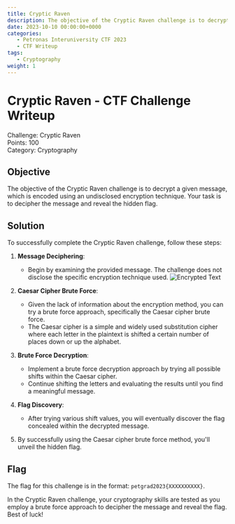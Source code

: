 ```yaml
---
title: Cryptic Raven
description: The objective of the Cryptic Raven challenge is to decrypt a given message, which is encoded using an undisclosed encryption technique. Your task is to decipher the message and reveal the hidden flag.
date: 2023-10-10 00:00:00+0000
categories:
   - Petronas Interuniversity CTF 2023
   - CTF Writeup
tags:
   - Cryptography
weight: 1     
---
```

# Cryptic Raven - CTF Challenge Writeup

Challenge: Cryptic Raven  
Points: 100  
Category: Cryptography  

## Objective
The objective of the Cryptic Raven challenge is to decrypt a given message, which is encoded using an undisclosed encryption technique. Your task is to decipher the message and reveal the hidden flag.

## Solution
To successfully complete the Cryptic Raven challenge, follow these steps:

1. **Message Deciphering**:
   - Begin by examining the provided message. The challenge does not disclose the specific encryption technique used.
![Encrypted Text](Challenge.png)

2. **Caesar Cipher Brute Force**:
   - Given the lack of information about the encryption method, you can try a brute force approach, specifically the Caesar cipher brute force.
   - The Caesar cipher is a simple and widely used substitution cipher where each letter in the plaintext is shifted a certain number of places down or up the alphabet.

3. **Brute Force Decryption**:
   - Implement a brute force decryption approach by trying all possible shifts within the Caesar cipher.
   - Continue shifting the letters and evaluating the results until you find a meaningful message.

4. **Flag Discovery**:
   - After trying various shift values, you will eventually discover the flag concealed within the decrypted message.

5. By successfully using the Caesar cipher brute force method, you'll unveil the hidden flag.

## Flag
The flag for this challenge is in the format: `petgrad2023{XXXXXXXXXX}`.

In the Cryptic Raven challenge, your cryptography skills are tested as you employ a brute force approach to decipher the message and reveal the flag. Best of luck!
